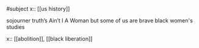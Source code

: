 #subject
x:: [[us history]]

sojourner truth’s Ain’t I A Woman
but some of us are brave black women's studies

x:: [[abolition]], [[black liberation]]


